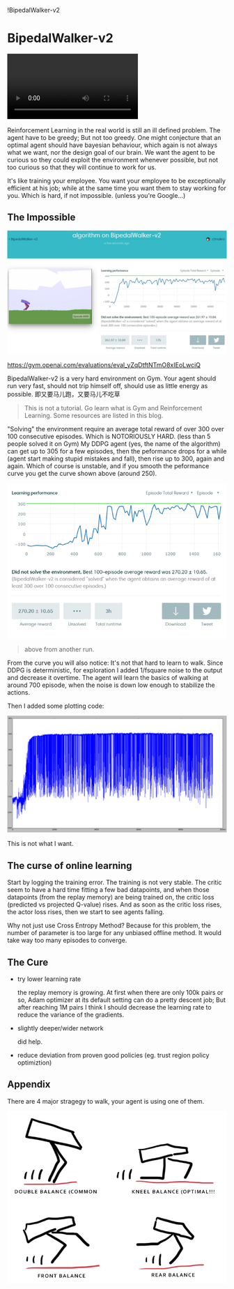 !BipedalWalker-v2

# BipedalWalker-v2

<video controls loop autoplay src="https://openai-kubernetes-prod-scoreboard.s3.amazonaws.com/v1/evaluations/eval_yZqDtftNTmO8xIEoLwciQ/training_episode_batch_video.mp4"></video>

Reinforcement Learning in the real world is still an ill defined problem. The agent have to be greedy; But not too greedy. One might conjecture that an optimal agent should have bayesian behaviour, which again is not always what we want, nor the design goal of our brain. We want the agent to be curious so they could exploit the environment whenever possible, but not too curious so that they will continue to work for us.

It's like training your employee. You want your employee to be exceptionally efficient at his job; while at the same time you want them to stay working for you. Which is hard, if not impossible. (unless you're Google...)

## The Impossible

![](bipedal1.jpg)

<https://gym.openai.com/evaluations/eval_yZqDtftNTmO8xIEoLwciQ>

BipedalWalker-v2 is a very hard environment on Gym. Your agent should run very fast, should not trip himself off, should use as little energy as possible. 即又要马儿跑，又要马儿不吃草

>This is not a tutorial. Go learn what is Gym and Reinforcement Learning. Some resources are listed in this blog.

"Solving" the environment require an average total reward of over 300 over 100 consecutive episodes. Which is NOTORIOUSLY HARD. (less than 5 people solved it on Gym) My DDPG agent (yes, the name of the algorithm) can get up to 305 for a few episodes, then the peformance drops for a while (agent start making stupid mistakes and fall), then rise up to 300, again and again. Which of course is unstable, and if you smooth the peformance curve you get the curve shown above (around 250).

![](bipedal3.png)

>above from another run.

From the curve you will also notice: It's not that hard to learn to walk. Since DDPG is deterministic, for exploration I added 1/fsquare noise to the output and decrease it overtime. The agent will learn the basics of walking at around 700 episode, when the noise is down low enough to stabilize the actions.

Then I added some plotting code:

![](bipedal4.png)

This is not what I want.

## The curse of online learning

Start by logging the training error. The training is not very stable. The critic seem to have a hard time fitting a few bad datapoints, and when those datapoints (from the replay memory) are being trained on, the critic loss (predicted vs projected Q-value) rises. And as soon as the critic loss rises, the actor loss rises, then we start to see agents falling.

Why not just use Cross Entropy Method? Because for this problem, the number of parameter is too large for any unbiased offline method. It would take way too many episodes to converge.

## The Cure

- try lower learning rate

  the replay memory is growing. At first when there are only 100k pairs or so, Adam optimizer at its default setting can do a pretty descent job; But after reaching 1M pairs I think I should decrease the learning rate to reduce the variance of the gradients.

- slightly deeper/wider network

  did help.

- reduce deviation from proven good policies (eg. trust region policy optimiztion)



## Appendix

There are 4 major stragegy to walk, your agent is using one of them.

![](bipedal2.png)
